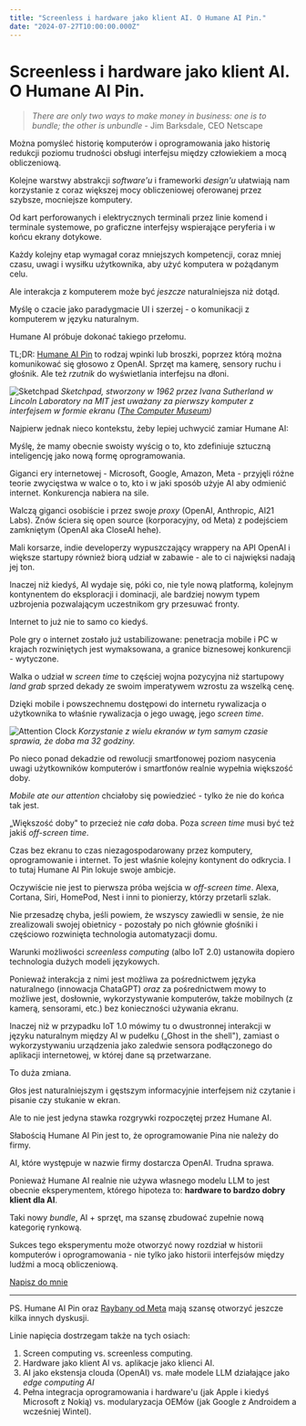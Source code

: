 ```yaml
---
title: "Screenless i hardware jako klient AI. O Humane AI Pin."
date: "2024-07-27T10:00:00.000Z"
---
```

# Screenless i hardware jako klient AI. O Humane AI Pin.

> *There are only two ways to make money in business: one is to bundle; the other is unbundle* - Jim Barksdale, CEO Netscape

Można pomyśleć historię komputerów i oprogramowania jako historię redukcji poziomu trudności obsługi interfejsu między człowiekiem a mocą obliczeniową.

Kolejne warstwy abstrakcji *software'u* i frameworki *design'u* ułatwiają nam korzystanie z coraz większej mocy obliczeniowej oferowanej przez szybsze, mocniejsze komputery.

Od kart perforowanych i elektrycznych terminali przez linie komend i terminale systemowe, po graficzne interfejsy wspierające peryferia i w końcu ekrany dotykowe.

Każdy kolejny etap wymagał coraz mniejszych kompetencji, coraz mniej czasu, uwagi i wysiłku użytkownika, aby użyć komputera w pożądanym celu.

Ale interakcja z komputerem może być *jeszcze* naturalniejsza niż dotąd.

Myślę o czacie jako paradygmacie UI i szerzej - o komunikacji z komputerem w języku naturalnym.

Humane AI próbuje dokonać takiego przełomu.

TL;DR: [Humane AI Pin](https://hu.ma.ne/) to rodzaj wpinki lub broszki, poprzez którą można komunikować się głosowo z OpenAI. Sprzęt ma kamerę, sensory ruchu i głośnik. Ale też *rzutnik* do wyświetlania interfejsu na dłoni.

![Sketchpad](content/images/2023/11/code-block----0AMan-GUI-Invention.webp)
*Sketchpad, stworzony w 1962 przez Ivana Sutherland w Lincoln Laboratory na MIT jest uważany za pierwszy komputer z interfejsem w formie ekranu ([The Computer Museum](https://computerhistory.org/blog/the-remarkable-ivan-sutherland/))*

Najpierw jednak nieco kontekstu, żeby lepiej uchwycić zamiar Humane AI:

Myślę, że mamy obecnie swoisty wyścig o to, kto zdefiniuje sztuczną inteligencję jako nową formę oprogramowania.

Giganci ery internetowej - Microsoft, Google, Amazon, Meta - przyjęli różne teorie zwycięstwa w walce o to, kto i w jaki sposób użyje AI aby odmienić internet. Konkurencja nabiera na sile.

Walczą giganci osobiście i przez swoje *proxy* (OpenAI, Anthropic, AI21 Labs). Znów ściera się open source (korporacyjny, od Meta) z podejściem zamkniętym (OpenAI aka CloseAI hehe).

Mali korsarze, indie developerzy wypuszczający wrappery na API OpenAI i większe startupy również biorą udział w zabawie - ale to ci najwięksi nadają jej ton.

Inaczej niż kiedyś, AI wydaje się, póki co, nie tyle nową platformą, kolejnym kontynentem do eksploracji i dominacji, ale bardziej nowym typem uzbrojenia pozwalającym uczestnikom gry przesuwać fronty.

Internet to już nie to samo co kiedyś.

Pole gry o internet zostało już ustabilizowane: penetracja mobile i PC w krajach rozwiniętych jest wymaksowana, a granice biznesowej konkurencji - wytyczone.

Walka o udział w *screen time* to częściej wojna pozycyjna niż startupowy *land grab* sprzed dekady ze swoim imperatywem wzrostu za wszelką cenę.

Dzięki mobile i powszechnemu dostępowi do internetu rywalizacja o użytkownika to właśnie rywalizacja o jego uwagę, jego *screen time*.

![Attention Clock](content/images/2023/11/Activate-s-Attention-Clock-Our-analysis-of-consumer-technology-and-media.png)
*Korzystanie z wielu ekranów w tym samym czasie sprawia, że doba ma 32 godziny.*

Po nieco ponad dekadzie od rewolucji smartfonowej poziom nasycenia uwagi użytkowników komputerów i smartfonów realnie wypełnia większość doby.

*Mobile ate our attention* chciałoby się powiedzieć - tylko że nie do końca tak jest.

„Większość doby" to przecież nie *cała* doba. Poza *screen time* musi być też jakiś *off-screen time*.

Czas bez ekranu to czas niezagospodarowany przez komputery, oprogramowanie i internet. To jest właśnie kolejny kontynent do odkrycia. I to tutaj Humane AI Pin lokuje swoje ambicje.

Oczywiście nie jest to pierwsza próba wejścia w *off-screen time*. Alexa, Cortana, Siri, HomePod, Nest i inni to pionierzy, którzy przetarli szlak.

Nie przesadzę chyba, jeśli powiem, że wszyscy zawiedli w sensie, że nie zrealizowali swojej obietnicy - pozostały po nich głównie głośniki i częściowo rozwinięta technologia automatyzacji domu.

Warunki możliwości *screenless computing* (albo IoT 2.0) ustanowiła dopiero technologia dużych modeli językowych.

Ponieważ interakcja z nimi jest możliwa za pośrednictwem języka naturalnego (innowacja ChataGPT) *oraz* za pośrednictwem mowy to możliwe jest, dosłownie, wykorzystywanie komputerów, także mobilnych (z kamerą, sensorami, etc.) bez konieczności używania ekranu.

Inaczej niż w przypadku IoT 1.0 mówimy tu o dwustronnej interakcji w języku naturalnym między AI w pudełku („Ghost in the shell"), zamiast o wykorzystywaniu urządzenia jako zaledwie sensora podłączonego do aplikacji internetowej, w której dane są przetwarzane.

To duża zmiana.

Głos jest naturalniejszym i gęstszym informacyjnie interfejsem niż czytanie i pisanie czy stukanie w ekran.

Ale to nie jest jedyna stawka rozgrywki rozpoczętej przez Humane AI.

Słabością Humane AI Pin jest to, że oprogramowanie Pina nie należy do firmy.

AI, które występuje w nazwie firmy dostarcza OpenAI. Trudna sprawa.

Ponieważ Humane AI realnie nie używa własnego modelu LLM to jest obecnie eksperymentem, którego hipoteza to: **hardware to bardzo dobry klient dla AI**.

Taki nowy *bundle*, AI + sprzęt, ma szansę zbudować zupełnie nową kategorię rynkową.

Sukces tego eksperymentu może otworzyć nowy rozdział w historii komputerów i oprogramowania - nie tylko jako historii interfejsów między ludźmi a mocą obliczeniową.

[Napisz do mnie](mailto:jakub.jeziorny@gmail.com)

---

PS. Humane AI Pin oraz [Raybany od Meta](/meta-ray-bans/) mają szansę otworzyć jeszcze kilka innych dyskusji.

Linie napięcia dostrzegam także na tych osiach:

1. Screen computing vs. screenless computing.
2. Hardware jako klient AI vs. aplikacje jako klienci AI.
3. AI jako ekstensja clouda (OpenAI) vs. małe modele LLM działające jako *edge computing AI*
4. Pełna integracja oprogramowania i hardware'u (jak Apple i kiedyś Microsoft z Nokią) vs. modularyzacja OEMów (jak Google z Androidem a wcześniej Wintel).